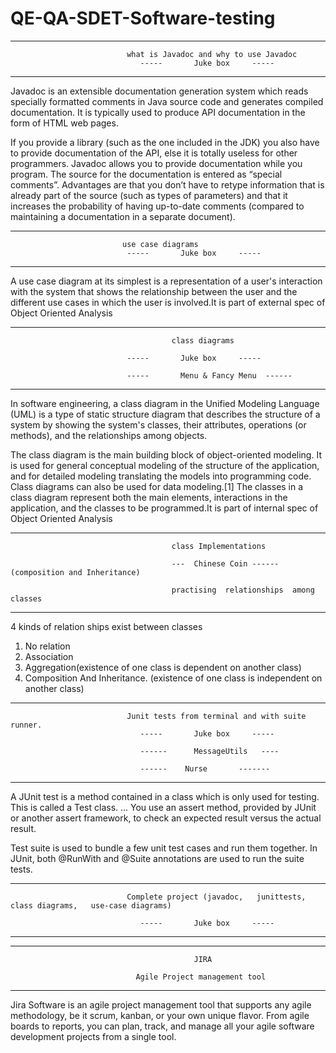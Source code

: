 # QE-QA-SDET-Software-testing


*************************************************************************************************** 

                              what is Javadoc and why to use Javadoc
                                 -----       Juke box     -----
*************************************************************************************************** 

Javadoc is an extensible documentation generation system which reads specially formatted comments in Java source code and generates compiled documentation. It is typically used to produce API documentation in the form of HTML web pages.


If you provide a library (such as the one included in the JDK) you also have to provide documentation of the API, else it is totally useless for other programmers. Javadoc allows you to provide documentation while you program. The source for the documentation is entered as “special comments”. Advantages are that you don’t have to retype information that is already part of the source (such as types of parameters) and that it increases the probability of having up-to-date comments (compared to maintaining a documentation in a separate document).



*************************************************************************************************** 

                             use case diagrams
                              -----       Juke box     -----
*************************************************************************************************** 

A use case diagram at its simplest is a representation of a user's interaction with the system that shows the relationship between the user and the different use cases in which the user is involved.It is part of external spec of Object Oriented Analysis



*************************************************************************************************** 

                                        class diagrams
                                        
                              -----       Juke box     -----
                              
                              -----       Menu & Fancy Menu  ------
*************************************************************************************************** 

In software engineering, a class diagram in the Unified Modeling Language (UML) is a type of static structure diagram that describes the structure of a system by showing the system's classes, their attributes, operations (or methods), and the relationships among objects.

The class diagram is the main building block of object-oriented modeling. It is used for general conceptual modeling of the structure of the application, and for detailed modeling translating the models into programming code. Class diagrams can also be used for data modeling.[1] The classes in a class diagram represent both the main elements, interactions in the application, and the classes to be programmed.It is part of internal spec of Object Oriented Analysis

*************************************************************************************************** 

                                        class Implementations
                                        
                                        ---  Chinese Coin ------(composition and Inheritance)
                                        
                                        practising  relationships  among classes
                                        
                             
*************************************************************************************************** 


4 kinds of relation ships exist between classes
1. No relation 
2. Association
3. Aggregation(existence of one class is dependent on another class)
4. Composition And Inheritance. (existence of one class is independent on another class)


*************************************************************************************************** 

                              Junit tests from terminal and with suite runner.
                                 -----       Juke box     -----
                                 
                                 ------      MessageUtils   ----
                                 
                                 ------    Nurse       -------
*************************************************************************************************** 


A JUnit test is a method contained in a class which is only used for testing. This is called a Test class. ... You use an assert method, provided by JUnit or another assert framework, to check an expected result versus the actual result.

Test suite is used to bundle a few unit test cases and run them together. In JUnit, both @RunWith and @Suite annotations are used to run the suite tests. 



******************************************************************************************************************** 

                              Complete project (javadoc,   junittests,  class diagrams,   use-case diagrams)
                              
                                 -----       Juke box     -----
                                
****************************************************************************************************************** 



******************************************************************************************************************** 

                                             JIRA   
                                             
                                Agile Project management tool
****************************************************************************************************************** 
Jira Software is an agile project management tool that supports any agile methodology, be it scrum, kanban, or your own unique flavor. From agile boards to reports, you can plan, track, and manage all your agile software development projects from a single tool.






